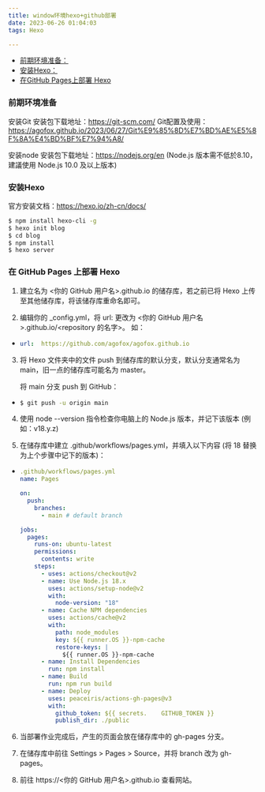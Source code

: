```yaml
---
title: window环境hexo+github部署
date: 2023-06-26 01:04:03
tags: Hexo

---
```


- [前期环境准备：](#前期环境准备)
- [安装Hexo：](#安装Hexo)
- [在GitHub Pages上部署 Hexo](#在-github-pages-上部署-hexo)


### 前期环境准备

安装Git
安装包下载地址：https://git-scm.com/
Git配置及使用：https://agofox.github.io/2023/06/27/Git%E9%85%8D%E7%BD%AE%E5%8F%8A%E4%BD%BF%E7%94%A8/

安装node
安装包下载地址：https://nodejs.org/en
(Node.js 版本需不低於8.10，建議使用 Node.js 10.0 及以上版本)

### 安装Hexo
官方安装文档：https://hexo.io/zh-cn/docs/
```bash
$ npm install hexo-cli -g
$ hexo init blog
$ cd blog
$ npm install
$ hexo server
```
### 在 GitHub Pages 上部署 Hexo

1.  建立名为 <你的 GitHub 用户名>.github.io 的储存库，若之前已将 Hexo 上传至其他储存库，将该储存库重命名即可。

2.  编辑你的 _config.yml，将 url: 更改为 <你的 GitHub 用户名>.github.io/<repository 的名字>。
如：
-  
    ```yml
    url:  https://github.com/agofox/agofox.github.io
    ```

3.  将 Hexo 文件夹中的文件 push 到储存库的默认分支，默认分支通常名为 main，旧一点的储存库可能名为 master。

    将 main 分支 push 到 GitHub：
-   
    ```bash
    $ git push -u origin main
    ```


4.  使用 node --version 指令检查你电脑上的 Node.js 版本，并记下该版本 (例如：v18.y.z)

5.  在储存库中建立 .github/workflows/pages.yml，并填入以下内容 (将 18 替换为上个步骤中记下的版本)：
-
    ```yml
    .github/workflows/pages.yml
    name: Pages

    on:
      push:
        branches:
          - main # default branch

    jobs:
      pages:
        runs-on: ubuntu-latest
        permissions:
          contents: write
        steps:
          - uses: actions/checkout@v2
          - name: Use Node.js 18.x
            uses: actions/setup-node@v2
            with:
              node-version: "18"
          - name: Cache NPM dependencies
            uses: actions/cache@v2
            with:
              path: node_modules
              key: ${{ runner.OS }}-npm-cache
              restore-keys: |
                ${{ runner.OS }}-npm-cache
          - name: Install Dependencies
            run: npm install
          - name: Build
            run: npm run build
          - name: Deploy
            uses: peaceiris/actions-gh-pages@v3
            with:
              github_token: ${{ secrets.    GITHUB_TOKEN }}
              publish_dir: ./public
    ```          
6.  当部署作业完成后，产生的页面会放在储存库中的 gh-pages 分支。

7.  在储存库中前往 Settings > Pages > Source，并将 branch 改为 gh-pages。

8.  前往 https://<你的 GitHub 用户名>.github.io 查看网站。